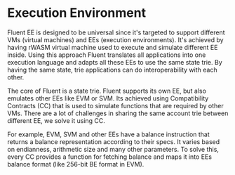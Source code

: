 # Execution Environment

Fluent EE is designed to be universal since it's targeted to support different VMs (virtual machines) and EEs (execution environments).
It's achieved by having rWASM virtual machine used to execute and simulate different EE inside.
Using this approach Fluent translates all applications into one execution language and adapts all these EEs to use the same state trie.
By having the same state, trie applications can do interoperability with each other.

The core of Fluent is a state trie.
Fluent supports its own EE, but also emulates other EEs like EVM or SVM.
Its achieved using Compatibility Contracts (CC) that is used to simulate functions that are required by other VMs.
There are a lot of challenges in sharing the same account trie between different EE, we solve it using CC.

For example, EVM,
SVM and other EEs have a balance instruction that returns a balance representation according to their specs.
It varies based on endianness, arithmetic size and many other parameters.
To solve this, every CC provides a function for fetching balance and maps it into EEs balance format
(like 256-bit BE format in EVM).